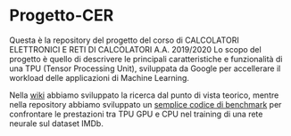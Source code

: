 # Progetto-CER
Questa è la repository del progetto del corso di CALCOLATORI ELETTRONICI E RETI DI CALCOLATORI A.A. 2019/2020
Lo scopo del progetto è quello di descrivere le principali caratteristiche e funzionalità di una TPU (Tensor Processing Unit), sviluppata da Google per accellerare il workload delle applicazioni di Machine Learning.

Nella [wiki](https://github.com/MassimoCiaffoni/Progetto-CER/wiki) abbiamo sviluppato la ricerca dal punto di vista teorico,
mentre nella repository abbiamo sviluppato un [semplice codice di benchmark](https://colab.research.google.com/github/MassimoCiaffoni/Progetto-CER/blob/master/IMDb_dataset_benchmark.ipynb#scrollTo=v2SS2FZOsf_j) per confrontare le prestazioni tra TPU GPU e CPU nel training di una rete neurale sul dataset IMDb.
